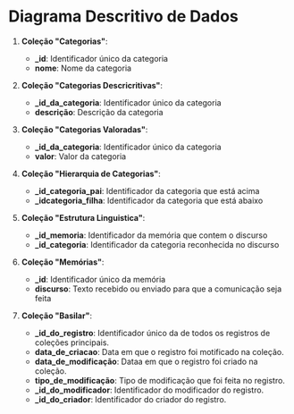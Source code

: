 # Diagrama Descritivo de Dados

1. **Coleção "Categorias"**:
   - **_id**: Identificador único da categoria  
   - **nome**: Nome da categoria

2. **Coleção "Categorias Descricritivas"**:
   - **_id_da_categoria**: Identificador único da categoria
   - **descrição**: Descrição da categoria

3. **Coleção "Categorias Valoradas"**:
   - **_id_da_categoria**: Identificador único da categoria
   - **valor**: Valor da categoria

4. **Coleção "Hierarquia de Categorias"**:
   - **_id_categoria_pai**: Identificador da categoria que está acima
   - **_idcategoria_filha**: Identificador da categoria que está abaixo

5. **Coleção "Estrutura Linguistica"**:
   - **_id_memoria**: Identificador da memória que contem o discurso
   - **_id_categoria**: Identificador da categoria reconhecida no discurso

6. **Coleção "Memórias"**:
   - **_id**: Identificador único da memória
   - **discurso**: Texto recebido ou enviado para que a comunicação seja feita

7. **Coleção "Basilar"**:
   - **_id_do_registro**: Identificador único da de todos os registros de coleções principais.
   - **data_de_criacao**: Data em que o registro foi motificado na coleção.
   - **data_de_modificação**: Dataa em que o registro foi criado na coleção.
   - **tipo_de_modificação**: Tipo de modificação que foi feita no registro.
   - **_id_do_modificador**: Identificador do modificador do registro.
   - **_id_do_criador**: Identificador do criador do registro.
